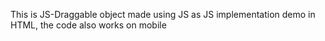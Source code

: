 This is JS-Draggable object made using JS as JS implementation demo in HTML, the code also works on mobile